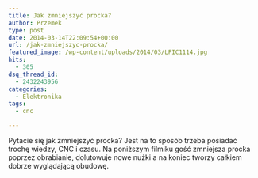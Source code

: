 ```yaml
---
title: Jak zmniejszyć procka?
author: Przemek
type: post
date: 2014-03-14T22:09:54+00:00
url: /jak-zmniejszyc-procka/
featured_image: /wp-content/uploads/2014/03/LPIC1114.jpg
hits:
  - 305
dsq_thread_id:
  - 2432243956
categories:
  - Elektronika
tags:
  - cnc

---
```

Pytacie się jak zmniejszyć procka? Jest na to sposób trzeba posiadać trochę wiedzy, CNC i czasu. Na poniższym filmiku gość zmniejsza procka poprzez obrabianie, dolutowuje nowe nużki a na koniec tworzy całkiem dobrze wyglądającą obudowę.

<!--more-->